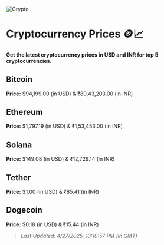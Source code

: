 
![Crypto](https://www.techguide.com.au/wp-content/uploads/2020/11/crypto3.jpeg)

# Cryptocurrency Prices 🪙📈

#### Get the latest cryptocurrency prices in USD and INR for top 5 cryptocurrencies.

## Bitcoin

**Price:** $94,199.00 (in USD) & ₹80,43,203.00 (in INR)

## Ethereum

**Price:** $1,797.19 (in USD) & ₹1,53,453.00 (in INR)

## Solana

**Price:** $149.08 (in USD) & ₹12,729.14 (in INR)

## Tether

**Price:** $1.00 (in USD) & ₹85.41 (in INR)

## Dogecoin

**Price:** $0.18 (in USD) & ₹15.44 (in INR)

> _Last Updated: 4/27/2025, 10:10:57 PM (in GMT)_
